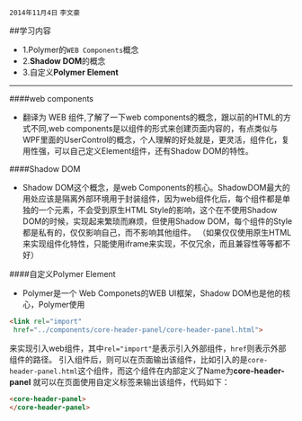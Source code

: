 `2014年11月4日` `李文豪`

##学习内容
* 1.Polymer的`WEB Components`概念
* 2.**Shadow DOM**的概念
* 3.自定义**Polymer Element**
-------------------

####web components
* 翻译为 WEB 组件,了解了一下web components的概念，跟以前的HTML的方式不同,web components是以组件的形式来创建页面内容的，有点类似与WPF里面的UserControl的概念，个人理解的好处就是，更灵活，组件化，复用性强，可以自己定义Element组件，还有Shadow DOM的特性。

####Shadow DOM
* Shadow DOM这个概念，是web Components的核心。ShadowDOM最大的用处应该是隔离外部环境用于封装组件，因为web组件化后，每个组件都是单独的一个元素，不会受到原生HTML Style的影响，这个在不使用Shadow DOM的时候，实现起来繁琐而麻烦，但使用Shadow DOM，每个组件的Style都是私有的，仅仅影响自己，而不影响其他组件。
（如果仅仅使用原生HTML来实现组件化特性，只能使用iframe来实现，不仅冗余，而且兼容性等等都不好）

####自定义Polymer Element
* Polymer是一个 Web Componets的WEB UI框架，Shadow DOM也是他的核心，Polymer使用
 ```html
 <link rel="import"
  href="../components/core-header-panel/core-header-panel.html">
 ```
来实现引入web组件，其中`rel="import"`是表示引入外部组件，`href`则表示外部组件的路径。
引入组件后，则可以在页面输出该组件，比如引入的是`core-header-panel.html`这个组件，而这个组件在内部定义了Name为**core-header-panel** 就可以在页面使用自定义标签来输出该组件，代码如下：
```html
<core-header-panel>
</core-header-panel>
```
